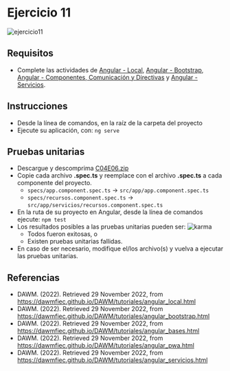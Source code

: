 # Ejercicio 11

![ejercicio11](imagenes/ejercicio11.png)


## Requisitos

* Complete las actividades de [Angular - Local](https://dawmfiec.github.io/DAWM/tutoriales/angular_local.html), [Angular - Bootstrap](https://dawmfiec.github.io/DAWM/tutoriales/angular_bootstrap.html), [Angular - Componentes, Comunicación y Directivas](https://dawmfiec.github.io/DAWM/tutoriales/angular_bases.html) y [Angular - Servicios](https://dawmfiec.github.io/DAWM/tutoriales/angular_servicios.html).

## Instrucciones

* Desde la línea de comandos, en la raíz de la carpeta del proyecto 
* Ejecute su aplicación, con: `ng serve`

## Pruebas unitarias

* Descargue y descomprima [C04E06.zip](../../zips/C04E11.zip)
* Copie cada archivo **.spec.ts** y reemplace con el archivo **.spec.ts** a cada componente del proyecto.
	+ `specs/app.component.spec.ts` -> `src/app/app.component.spec.ts`
	+ `specs/recursos.component.spec.ts` -> `src/app/servicios/recursos.component.spec.ts`
* En la ruta de su proyecto en Angular, desde la línea de comandos ejecute: `npm test`
* Los resultados posibles a las pruebas unitarias pueden ser: 
	![karma](imagenes/karma.png)
	+ Todos fueron exitosas, o
	+ Existen pruebas unitarias fallidas.
* En caso de ser necesario, modifique el/los archivo(s) y vuelva a ejecutar las pruebas unitarias. 

## Referencias 

* DAWM. (2022). Retrieved 29 November 2022, from https://dawmfiec.github.io/DAWM/tutoriales/angular_local.html
* DAWM. (2022). Retrieved 29 November 2022, from https://dawmfiec.github.io/DAWM/tutoriales/angular_bootstrap.html
* DAWM. (2022). Retrieved 29 November 2022, from https://dawmfiec.github.io/DAWM/tutoriales/angular_bases.html
* DAWM. (2022). Retrieved 29 November 2022, from https://dawmfiec.github.io/DAWM/tutoriales/angular_pwa.html
* DAWM. (2022). Retrieved 29 November 2022, from https://dawmfiec.github.io/DAWM/tutoriales/angular_servicios.html
